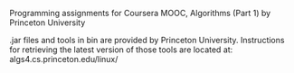 Programming assignments for Coursera MOOC, Algorithms (Part 1) by Princeton University

.jar files and tools in bin are provided by Princeton University. 
Instructions for retrieving the latest version of those tools are located at:
algs4.cs.princeton.edu/linux/
